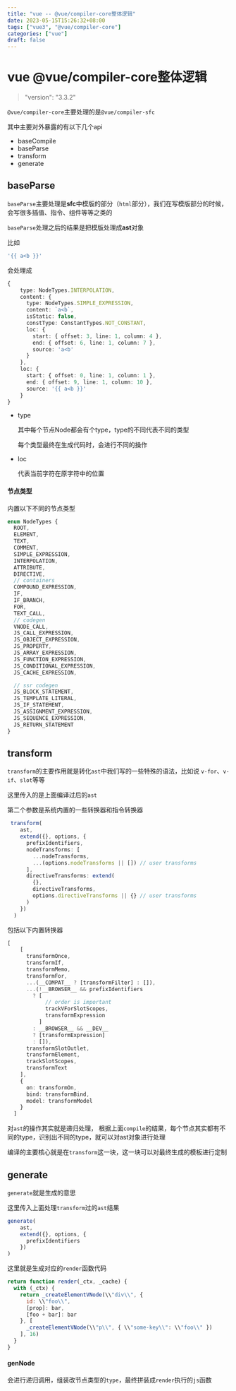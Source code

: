 ```yaml
---
title: "vue -- @vue/compiler-core整体逻辑"
date: 2023-05-15T15:26:32+08:00
tags: ["vue3", "@vue/compiler-core"]
categories: ["vue"]
draft: false
---
```






# vue  @vue/compiler-core整体逻辑



>  "version": "3.3.2"



`@vue/compiler-core`主要处理的是`@vue/compiler-sfc`



其中主要对外暴露的有以下几个api

- baseCompile
- baseParse
- transform
- generate



## baseParse



`baseParse`主要处理是**sfc**中模版的部分（`html`部分），我们在写模版部分的时候，会写很多插值、指令、组件等等之类的

`baseParse`处理之后的结果是把模版处理成**ast**对象



比如

```js
'{{ a<b }}'
```

会处理成

```ts
{
    type: NodeTypes.INTERPOLATION,
    content: {
      type: NodeTypes.SIMPLE_EXPRESSION,
      content: `a<b`,
      isStatic: false,
      constType: ConstantTypes.NOT_CONSTANT,
      loc: {
        start: { offset: 3, line: 1, column: 4 },
        end: { offset: 6, line: 1, column: 7 },
        source: 'a<b'
      }
    },
    loc: {
      start: { offset: 0, line: 1, column: 1 },
      end: { offset: 9, line: 1, column: 10 },
      source: '{{ a<b }}'
    }
}
```



- type

  其中每个节点Node都会有个type，type的不同代表不同的类型

  每个类型最终在生成代码时，会进行不同的操作

- loc

  代表当前字符在原字符中的位置



#### 节点类型

内置以下不同的节点类型

```ts
enum NodeTypes {
  ROOT,
  ELEMENT,
  TEXT,
  COMMENT,
  SIMPLE_EXPRESSION,
  INTERPOLATION,
  ATTRIBUTE,
  DIRECTIVE,
  // containers
  COMPOUND_EXPRESSION,
  IF,
  IF_BRANCH,
  FOR,
  TEXT_CALL,
  // codegen
  VNODE_CALL,
  JS_CALL_EXPRESSION,
  JS_OBJECT_EXPRESSION,
  JS_PROPERTY,
  JS_ARRAY_EXPRESSION,
  JS_FUNCTION_EXPRESSION,
  JS_CONDITIONAL_EXPRESSION,
  JS_CACHE_EXPRESSION,

  // ssr codegen
  JS_BLOCK_STATEMENT,
  JS_TEMPLATE_LITERAL,
  JS_IF_STATEMENT,
  JS_ASSIGNMENT_EXPRESSION,
  JS_SEQUENCE_EXPRESSION,
  JS_RETURN_STATEMENT
}
```



## transform



`transform`的主要作用就是转化`ast`中我们写的一些特殊的语法，比如说 `v-for`、`v-if`、`slot`等等



这里传入的是上面编译过后的`ast`

第二个参数是系统内置的一些转换器和指令转换器

```ts
 transform(
    ast,
    extend({}, options, {
      prefixIdentifiers,
      nodeTransforms: [
        ...nodeTransforms,
        ...(options.nodeTransforms || []) // user transforms
      ],
      directiveTransforms: extend(
        {},
        directiveTransforms,
        options.directiveTransforms || {} // user transforms
      )
    })
  )
```



包括以下内置转换器

```ts
[
    [
      transformOnce,
      transformIf,
      transformMemo,
      transformFor,
      ...(__COMPAT__ ? [transformFilter] : []),
      ...(!__BROWSER__ && prefixIdentifiers
        ? [
            // order is important
            trackVForSlotScopes,
            transformExpression
          ]
        : __BROWSER__ && __DEV__
        ? [transformExpression]
        : []),
      transformSlotOutlet,
      transformElement,
      trackSlotScopes,
      transformText
    ],
    {
      on: transformOn,
      bind: transformBind,
      model: transformModel
    }
  ]
```



对`ast`的操作其实就是递归处理， 根据上面`compile`的结果，每个节点其实都有不同的type，识别出不同的type，就可以对ast对象进行处理



编译的主要核心就是在`transform`这一块，这一块可以对最终生成的模板进行定制



## generate



`generate`就是生成的意思



这里传入上面处理`transform`过的`ast`结果

```ts
generate(
    ast,
    extend({}, options, {
      prefixIdentifiers
    })
)
```





这里就是生成对应的`render`函数代码

```js
return function render(_ctx, _cache) {
  with (_ctx) {
    return _createElementVNode(\\"div\\", {
      id: \\"foo\\",
      [prop]: bar,
      [foo + bar]: bar
    }, [
      _createElementVNode(\\"p\\", { \\"some-key\\": \\"foo\\" })
    ], 16)
  }
}
```



#### genNode

会进行递归调用，组装改节点类型的`type`，最终拼装成`render`执行的`js`函数







